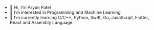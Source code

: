 - 👋 Hi, I’m Aryan Patel
- 👀 I’m interested in Programming and Machine Learning
- 🌱 I’m currently learning C/C++, Python, Swift, Go, JavaScript, Flutter, React and Assembly Language

<!---
Aryan-Patel5475/Aryan-Patel5475 is a ✨ special ✨ repository because its `README.md` (this file) appears on your GitHub profile.
You can click the Preview link to take a look at your changes.
--->
